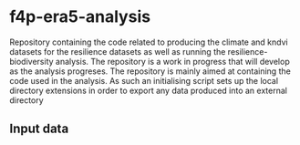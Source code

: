 # f4p-era5-analysis

Repository containing the code related to producing the climate and kndvi datasets for the resilience datasets as well as running the resilience-biodiversity analysis.
The repository is a work in progress that will develop as the analysis progreses.
The repository is mainly aimed at containing the code used in the analysis. As such an initialising script sets up the local directory extensions in order to export any data produced into an external directory


## Input data

